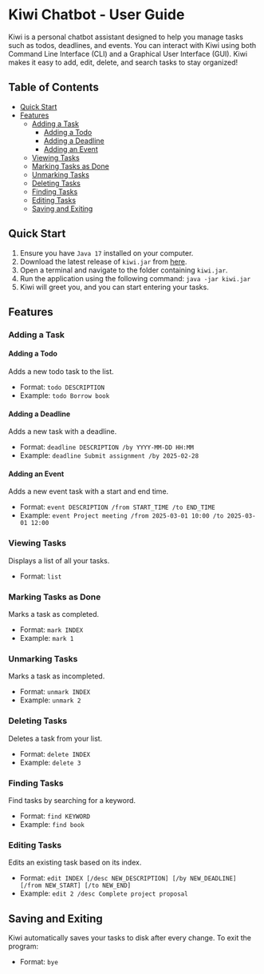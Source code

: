 # Kiwi Chatbot - User Guide

Kiwi is a personal chatbot assistant designed to help you manage tasks such as todos, deadlines, and events. You can
interact with Kiwi using both Command Line Interface (CLI) and a Graphical User Interface (GUI). Kiwi makes it easy to
add, edit, delete, and search tasks to stay organized!

## Table of Contents

- [Quick Start](#quick-start)
- [Features](#features)
    - [Adding a Task](#adding-a-task)
        - [Adding a Todo](#adding-a-todo)
        - [Adding a Deadline](#adding-a-deadline)
        - [Adding an Event](#adding-an-event)
    - [Viewing Tasks](#viewing-tasks)
    - [Marking Tasks as Done](#marking-tasks-as-done)
    - [Unmarking Tasks](#unmarking-tasks)
    - [Deleting Tasks](#deleting-tasks)
    - [Finding Tasks](#finding-tasks)
    - [Editing Tasks](#editing-tasks)
    - [Saving and Exiting](#saving-and-exiting)

## Quick Start

1. Ensure you have `Java 17` installed on your computer.
2. Download the latest release of `kiwi.jar` from [here](#).
3. Open a terminal and navigate to the folder containing `kiwi.jar`.
4. Run the application using the following command:
   `java -jar kiwi.jar`
5. Kiwi will greet you, and you can start entering your tasks.

## Features

### Adding a Task

#### Adding a Todo

Adds a new todo task to the list.

- Format: `todo DESCRIPTION`
- Example:
  `todo Borrow book`

#### Adding a Deadline

Adds a new task with a deadline.

- Format: `deadline DESCRIPTION /by YYYY-MM-DD HH:MM`
- Example:
  `deadline Submit assignment /by 2025-02-28`

#### Adding an Event

Adds a new event task with a start and end time.

- Format: `event DESCRIPTION /from START_TIME /to END_TIME`
- Example:
  `event Project meeting /from 2025-03-01 10:00 /to 2025-03-01 12:00`

### Viewing Tasks

Displays a list of all your tasks.

- Format: `list`

### Marking Tasks as Done

Marks a task as completed.

- Format: `mark INDEX`
- Example:
  `mark 1`

### Unmarking Tasks

Marks a task as incompleted.

- Format: `unmark INDEX`
- Example: `unmark 2`

### Deleting Tasks

Deletes a task from your list.

- Format: `delete INDEX`
- Example:
  `delete 3`

### Finding Tasks

Find tasks by searching for a keyword.

- Format: `find KEYWORD`
- Example:
  `find book`

### Editing Tasks

Edits an existing task based on its index.

- Format: `edit INDEX [/desc NEW_DESCRIPTION] [/by NEW_DEADLINE] [/from NEW_START] [/to NEW_END]`
- Example:
  `edit 2 /desc Complete project proposal`

## Saving and Exiting

Kiwi automatically saves your tasks to disk after every change. To exit the program:

- Format: `bye`